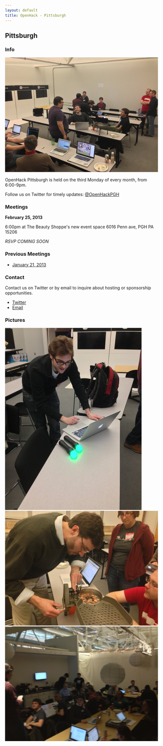 ```yaml
---
layout: default
title: OpenHack - Pittsburgh
---
```


## Pittsburgh

### Info

![January 2013 OpenHackPGH](/pittsburgh/images/2013-01/general-talking.jpg)

OpenHack Pittsburgh is held on the third Monday of every month, from 6:00-9pm.

Follow us on Twitter for timely updates: [@OpenHackPGH](http://twitter.com/OpenHackPGH)

### Meetings

**February 25, 2013**

6:00pm at The Beauty Shoppe's new event space 6016 Penn ave, PGH PA 15206 

*RSVP COMING SOON*

### Previous Meetings

- [January 21, 2013](http://www.meetup.com/pittsburgh-ruby/events/96033112/)

### Contact

Contact us on Twitter or by email to inquire about hosting or sponsorship opportunities.

- [Twitter](http://twitter.com/OpenHackPGH)
- [Email](mailto:justin.x.reese+OpenHack@gmail.com)

### Pictures

![Hacking PS Move controllers](/pittsburgh/images/2013-01/hacking-ps-move.jpg)
![Chad's Coin Counter](/pittsburgh/images/2013-01/whit-coin-counter.jpg)
![Addressing the Crowd](/pittsburgh/images/2013-01/dan-addressing-crowd.jpg)
